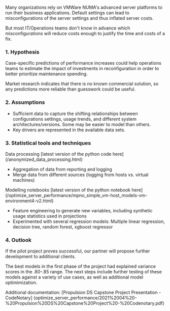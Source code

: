 Many organizations rely on VMWare NUMA's advanced server platforms to run their business applications. Default settings can lead to misconfigurations of the server settings and thus inflated server costs. 

But most IT/Operations teams don't know in advance which misconfigurations will reduce costs enough to justify the time and costs of a fix.


### 1. Hypothesis

Case-specific predictions of performance increases could help operations teams to estimate the impact of investments in reconfiguration in order to better prioritize maintenance spending. 

Market research indicates that there is no known commercial solution, so any predictions more reliable than guesswork could be useful. 


### 2. Assumptions 

- Sufficient data to capture the shifting relationships between configurations settings, usage trends, and different system architectures/versions. Some may be easier to model than others.
- Key drivers are represented in the available data sets.


### 3. Statistical tools and techniques

Data processing [latest version of the python code here] (/anonymized_data_processing.html)
- Aggregation of data from reporting and logging
- Merge data from different sources (logging from hosts vs. virtual machines)

Modelling notebooks [latest version of the python notebook here] (/optimize_server_performance/mpno_simple_vm-host_models-vm-environment4-v2.html)
- Feature engineering to generate new variables, including synthetic usage statistics used in projections
- Experimented with several regression models: Multiple linear regression, decision tree, random forest, xgboost regressor


### 4. Outlook

If the pilot project proves successful, our partner will propose further development to additional clients.

The best models in the first phase of the project had explained variance scores in the .80-.85 range. The next steps include further testing of these models against a variety of use cases, as well as additional model optimimization.

Additional documentation: 
[Propulsion DS Capstone Project Presentation - CodeNotary] (optimize_server_performance/2021%2004%20-%20Propulsion%20DS%20Capstone%20Project%20-%20Codenotary.pdf)



